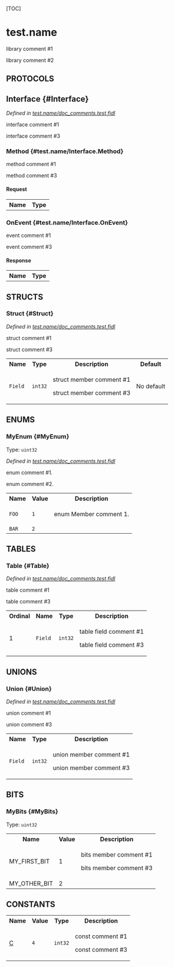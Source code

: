 [TOC]

# test.name

<p>library comment #1</p>
<p>library comment #2</p>

## **PROTOCOLS**

## Interface {#Interface}
*Defined in [test.name/doc_comments.test.fidl](https://fuchsia.googlesource.com/fuchsia/+/master/doc_comments.test.fidl#68)*

<p>interface comment #1</p>
<p>interface comment #3</p>

### Method {#test.name/Interface.Method}

<p>method comment #1</p>
<p>method comment #3</p>

#### Request
<table>
    <tr><th>Name</th><th>Type</th></tr>
    </table>



### OnEvent {#test.name/Interface.OnEvent}

<p>event comment #1</p>
<p>event comment #3</p>



#### Response
<table>
    <tr><th>Name</th><th>Type</th></tr>
    </table>



## **STRUCTS**

### Struct {#Struct}
*Defined in [test.name/doc_comments.test.fidl](https://fuchsia.googlesource.com/fuchsia/+/master/doc_comments.test.fidl#38)*

<p>struct comment #1</p>
<p>struct comment #3</p>


<table>
    <tr><th>Name</th><th>Type</th><th>Description</th><th>Default</th></tr><tr>
            <td><code>Field</code></td>
            <td>
                <code>int32</code>
            </td>
            <td><p>struct member comment #1</p>
<p>struct member comment #3</p>
</td>
            <td>No default</td>
        </tr>
</table>



## **ENUMS**

### MyEnum {#MyEnum}
Type: <code>uint32</code>

*Defined in [test.name/doc_comments.test.fidl](https://fuchsia.googlesource.com/fuchsia/+/master/doc_comments.test.fidl#28)*

<p>enum comment #1.</p>
<p>enum comment #2.</p>


<table>
    <tr><th>Name</th><th>Value</th><th>Description</th></tr><tr>
            <td><code>FOO</code></td>
            <td><code>1</code></td>
            <td><p>enum Member comment 1.</p>
</td>
        </tr><tr>
            <td><code>BAR</code></td>
            <td><code>2</code></td>
            <td></td>
        </tr></table>



## **TABLES**

### Table {#Table}


*Defined in [test.name/doc_comments.test.fidl](https://fuchsia.googlesource.com/fuchsia/+/master/doc_comments.test.fidl#58)*

<p>table comment #1</p>
<p>table comment #3</p>


<table>
    <tr><th>Ordinal</th><th>Name</th><th>Type</th><th>Description</th></tr>
    <tr>
            <td>1</td>
            <td><code>Field</code></td>
            <td>
                <code>int32</code>
            </td>
            <td><p>table field comment #1</p>
<p>table field comment #3</p>
</td>
        </tr></table>



## **UNIONS**

### Union {#Union}
*Defined in [test.name/doc_comments.test.fidl](https://fuchsia.googlesource.com/fuchsia/+/master/doc_comments.test.fidl#48)*

<p>union comment #1</p>
<p>union comment #3</p>

<table>
    <tr><th>Name</th><th>Type</th><th>Description</th></tr><tr>
            <td><code>Field</code></td>
            <td>
                <code>int32</code>
            </td>
            <td><p>union member comment #1</p>
<p>union member comment #3</p>
</td>
        </tr></table>



## **BITS**

### MyBits {#MyBits}
Type: <code>uint32</code>


<table>
    <tr><th>Name</th><th>Value</th><th>Description</th></tr><tr>
            <td>MY_FIRST_BIT</td>
            <td>1</td>
            <td><p>bits member comment #1</p>
<p>bits member comment #3</p>
</td>
        </tr><tr>
            <td>MY_OTHER_BIT</td>
            <td>2</td>
            <td></td>
        </tr></table>



## **CONSTANTS**

<table>
    <tr><th>Name</th><th>Value</th><th>Type</th><th>Description</th></tr><tr id="C">
            <td><a href="https://fuchsia.googlesource.com/fuchsia/+/master/doc_comments.test.fidl#22">C</a></td>
            <td>
                    <code>4</code>
                </td>
                <td><code>int32</code></td>
            <td><p>const comment #1</p>
<p>const comment #3</p>
</td>
        </tr>
    
</table>



